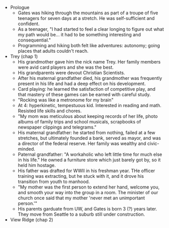 * Prologue
  * Gates was hiking through the mountains as part of a troupe of five teenagers for seven days at a
    stretch. He was self-sufficient and confident.
  * As a teenager, "I had started to feel a clear longing to figure out what my path would be... it
    had to be something interesting and consequential."
  * Programming and hiking both felt like adventures: autonomy; going places that adults couldn't
    reach.
* Trey (chap 1)
  * His grandmother gave him the nick name Trey. Her family members were avid card players and she
    was the best.
  * His grandparents were devout Christian Scientists.
  * After his maternal grandfather died, his grandmother was frequently present in his life and had
    a deep effect on his development.
  * Card playing: he learned the satisfaction of competitive play, and that mastery of these games
    can be earned with careful study.
  * "Rocking was like a metronome for my brain"
  * At 4: hyperkinetic, tempestuous kid. Interested in reading and math. Resisted life skills and
    chores.
  * "My mom was meticulous about keeping records of her life, photo albums of family trips and
    school musicals, scrapbooks of newspaper clippings and telegrams."
  * His maternal grandfather: he started from nothing, failed at a few stretches, but ultimately
    founded a bank, served as mayor, and was a director of the federal reserve. Her family was wealthy
    and civic-minded.
  * Paternal grandfather: "A workaholic who left little time for much else in his life." He owned a
    furniture store which just barely got by, so it held him hostage.
  * His father was drafted for WWII in his freshman year. THe officer training was extracting, but
    he stuck with it, and it drove his transition from youth to manhood.
  * "My mother was the first person to extend her hand, welcome you, and smooth your way into the
    group in a room. The minister of our church once said that my mother 'never met an unimportant
    person.'"
  * His parents garduate from UW, and Gates is born 3 (?) years later. They move from Seattle to a
    suburb still under construction.
* View Ridge (chap 2)
